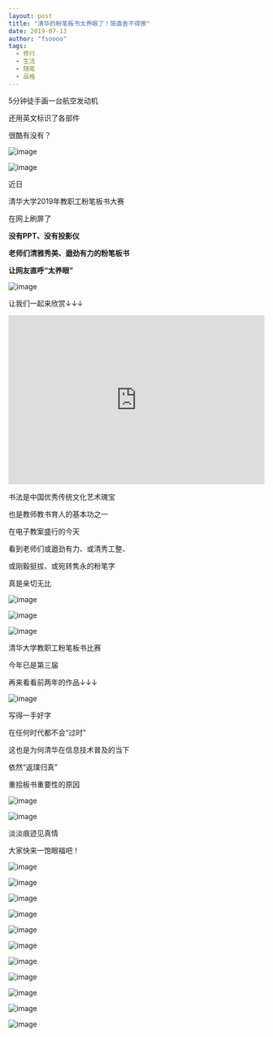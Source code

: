```yaml
---
layout: post
title: "清华的粉笔板书太养眼了！简直舍不得擦"
date: 2019-07-13
author: "fsoooo"
tags:
  - 修行
  - 生活
  - 随笔
  - 品格
---
```


5分钟徒手画一台航空发动机

还用英文标识了各部件

很酷有没有？

![image](https://upload-images.jianshu.io/upload_images/6943526-cc7d6b38eda5b59d?imageMogr2/auto-orient/strip)

![image](https://upload-images.jianshu.io/upload_images/6943526-49d8e089a4971cea?imageMogr2/auto-orient/strip%7CimageView2/2/w/1240)

近日

清华大学2019年教职工粉笔板书大赛

在网上刷屏了

**没有PPT、没有投影仪**

**老师们清雅秀美、遒劲有力的粉笔板书**

**让网友直呼“太养眼”**

![image](https://upload-images.jianshu.io/upload_images/6943526-9ae385da4a524ced?imageMogr2/auto-orient/strip%7CimageView2/2/w/1240)

让我们一起来欣赏↓↓↓

<iframe frameborder="0" width="592" height="333" allow="autoplay; fullscreen" allowfullscreen="true" src="https://v.qq.com/txp/iframe/player.html?origin=https%3A%2F%2Fmp.weixin.qq.com&amp;vid=h0894wyxan6&amp;autoplay=false&amp;full=true&amp;show1080p=false&amp;isDebugIframe=false" style="margin: 0px; padding: 0px; max-width: 100%; box-sizing: border-box !important; word-wrap: break-word !important;"></iframe>

书法是中国优秀传统文化艺术瑰宝

也是教师教书育人的基本功之一

在电子教案盛行的今天

看到老师们或遒劲有力、或清秀工整、

或刚毅挺拔、或宛转隽永的粉笔字

真是亲切无比

![image](https://upload-images.jianshu.io/upload_images/6943526-218f3664623bd83f?imageMogr2/auto-orient/strip%7CimageView2/2/w/1240)

![image](https://upload-images.jianshu.io/upload_images/6943526-7f90d114679de832?imageMogr2/auto-orient/strip%7CimageView2/2/w/1240)

![image](https://upload-images.jianshu.io/upload_images/6943526-99cdb7aa6c210f6a?imageMogr2/auto-orient/strip%7CimageView2/2/w/1240)

清华大学教职工粉笔板书比赛

今年已是第三届

再来看看前两年的作品↓↓↓

![image](https://upload-images.jianshu.io/upload_images/6943526-2fc0686e197b2b10?imageMogr2/auto-orient/strip%7CimageView2/2/w/1240)

写得一手好字

在任何时代都不会“过时”

这也是为何清华在信息技术普及的当下

依然“返璞归真”

重拾板书重要性的原因

![image](https://upload-images.jianshu.io/upload_images/6943526-1dafcf907e02a996?imageMogr2/auto-orient/strip%7CimageView2/2/w/1240)

![image](https://upload-images.jianshu.io/upload_images/6943526-8f79e2fe12db2c76?imageMogr2/auto-orient/strip%7CimageView2/2/w/1240)

淡淡痕迹见真情

大家快来一饱眼福吧！

![image](https://upload-images.jianshu.io/upload_images/6943526-f61f99c596ac228d?imageMogr2/auto-orient/strip%7CimageView2/2/w/1240)

![image](https://upload-images.jianshu.io/upload_images/6943526-1174af66941adacd?imageMogr2/auto-orient/strip%7CimageView2/2/w/1240)

![image](https://upload-images.jianshu.io/upload_images/6943526-bc22c76ccff0b121?imageMogr2/auto-orient/strip%7CimageView2/2/w/1240)

![image](https://upload-images.jianshu.io/upload_images/6943526-da39a1138882e60c?imageMogr2/auto-orient/strip%7CimageView2/2/w/1240)

![image](https://upload-images.jianshu.io/upload_images/6943526-997f4808ab1f6b0e?imageMogr2/auto-orient/strip%7CimageView2/2/w/1240)

![image](https://upload-images.jianshu.io/upload_images/6943526-ed8885e773d6df15?imageMogr2/auto-orient/strip%7CimageView2/2/w/1240)

![image](https://upload-images.jianshu.io/upload_images/6943526-7c3f5823322516d4?imageMogr2/auto-orient/strip%7CimageView2/2/w/1240)

![image](https://upload-images.jianshu.io/upload_images/6943526-16a935d85ae1b4d6?imageMogr2/auto-orient/strip%7CimageView2/2/w/1240)

![image](https://upload-images.jianshu.io/upload_images/6943526-3a8772edee629ef2?imageMogr2/auto-orient/strip%7CimageView2/2/w/1240)

![image](https://upload-images.jianshu.io/upload_images/6943526-bacd2901e6bbd410?imageMogr2/auto-orient/strip%7CimageView2/2/w/1240)

![image](https://upload-images.jianshu.io/upload_images/6943526-02403a72d2ab8faa?imageMogr2/auto-orient/strip%7CimageView2/2/w/1240)
